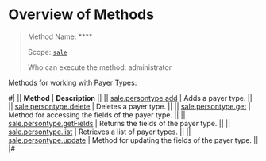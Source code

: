 # Overview of Methods

> Method Name: ****
>
> Scope: [`sale`](../../scopes/permissions.md)
>
> Who can execute the method: administrator

Methods for working with Payer Types:

#|
|| **Method** | **Description** ||
|| [sale.persontype.add](./sale-person-type-add.md) | Adds a payer type. ||
|| [sale.persontype.delete](./sale-person-type-delete.md) | Deletes a payer type. ||
|| [sale.persontype.get](./sale-person-type-get.md) | Method for accessing the fields of the payer type. ||
|| [sale.persontype.getFields](./sale-person-type-get-fields.md) | Returns the fields of the payer type. ||
|| [sale.persontype.list](./sale-person-type-list.md) | Retrieves a list of payer types. ||
|| [sale.persontype.update](./sale-person-type-update.md) | Method for updating the fields of the payer type. ||
|#